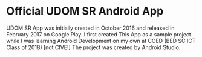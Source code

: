 # Official UDOM SR Android App


UDOM SR App was initially created in October 2016 and released in February 2017 on Google Play. 
I first created This App as a sample project while I was learning Android Development on my own at COED (BED SC ICT Class of 2018) 
[not CIVE!]
The project was created by Android Studio.

